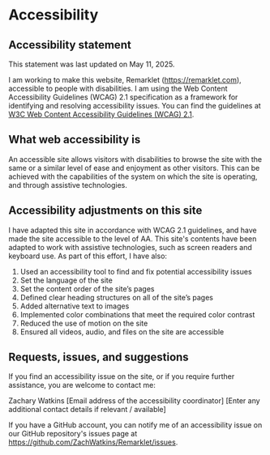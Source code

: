 # Accessibility

## Accessibility statement

This statement was last updated on May 11, 2025.

I am working to make this website, Remarklet (https://remarklet.com), accessible to people with disabilities. I am using the Web Content Accessibility Guidelines (WCAG) 2.1 specification as a framework for identifying and resolving accessibility issues. You can find the guidelines at [W3C Web Content Accessibility Guidelines (WCAG) 2.1](https://www.w3.org/TR/WCAG21/).

## What web accessibility is

An accessible site allows visitors with disabilities to browse the site with the same or a similar level of ease and enjoyment as other visitors. This can be achieved with the capabilities of the system on which the site is operating, and through assistive technologies.

## Accessibility adjustments on this site

I have adapted this site in accordance with WCAG 2.1 guidelines, and have made the site accessible to the level of AA. This site's contents have been adapted to work with assistive technologies, such as screen readers and keyboard use. As part of this effort, I have also:

1. Used an accessibility tool to find and fix potential accessibility issues
2. Set the language of the site
3. Set the content order of the site’s pages
4. Defined clear heading structures on all of the site’s pages
5. Added alternative text to images
6. Implemented color combinations that meet the required color contrast
7. Reduced the use of motion on the site
8. Ensured all videos, audio, and files on the site are accessible

## Requests, issues, and suggestions

If you find an accessibility issue on the site, or if you require further assistance, you are welcome to contact me:

Zachary Watkins
[Email address of the accessibility coordinator]
[Enter any additional contact details if relevant / available]

If you have a GitHub account, you can notify me of an accessibility issue on our GitHub repository's issues page at https://github.com/ZachWatkins/Remarklet/issues.
